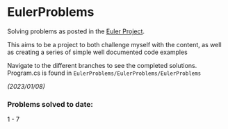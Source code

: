 # EulerProblems

Solving problems as posted in the [Euler Project](https://projecteuler.net/archives).

This aims to be a project to both challenge myself with the content, as well as creating a series of simple well documented code examples

Navigate to the different branches to see the completed solutions.  
Program.cs is found in `EulerProblems/EulerProblems/EulerProblems`

*(2023/01/08)*  
### Problems solved to date: 
1 - 7
